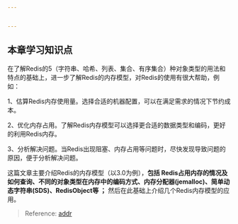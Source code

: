 ```yaml
---


---
```


<h2 id="本章学习知识点">本章学习知识点</h2>
<p>在了解Redis的5（字符串、哈希、列表、集合、有序集合）种对象类型的用法和特点的基础上，进一步了解Redis的内存模型，对Redis的使用有很大帮助，例如：</p>
<p>1、估算Redis内存使用量。选择合适的机器配置，可以在满足需求的情况下节约成本。</p>
<p>2、优化内存占用。了解Redis内存模型可以选择更合适的数据类型和编码，更好的利用Redis内存。</p>
<p>3、分析解决问题。当Redis出现阻塞、内存占用等问题时，尽快发现导致问题的原因，便于分析解决问题。</p>
<p>这篇文章主要介绍Redis的内存模型（以3.0为例），<strong>包括    Redis占用内存的情况及如何查询、不同的对象类型在内存中的编码方式、内存分配器(jemalloc)、简单动态字符串(SDS)、RedisObject等 ；</strong> 然后在此基础上介绍几个Redis内存模型的应用。</p>
<blockquote>
<p>Reference: <a href="https://juejin.im/entry/5ae2c177f265da0b722ad90b#t1">addr</a></p>
</blockquote>

